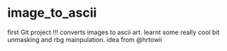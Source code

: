 # image_to_ascii
first Git project !!!
converts images to ascii art.
learnt some really cool bit unmasking and rbg mainpulation.
idea from @hrtowii
